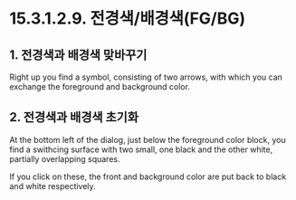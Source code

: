 # 15.3.1.2.9. 전경색/배경색(FG/BG)

<a id="15-03-01-02-09-s1"></a>

## 1. 전경색과 배경색 맞바꾸기
Right up you find a symbol, consisting  of two arrows, with which you can exchange the foreground and background color.

<a id="15-03-01-02-09-s2"></a>

## 2. 전경색과 배경색 초기화
At the bottom left of the dialog, just below the foreground color block, you find a swithcing surface with two small, one black and the other white, partially overlapping squares.

If you click on these, the front and background color are put back to black and white respectively.